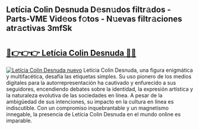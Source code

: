 ## Letícia Colin Desnuda D𝚎sn𝚞dos filtr𝚊dos - Parts-VME Vid𝚎os f𝚘tos - N𝚞evas filtr𝚊ciones atr𝚊ctivas 3mfSk

# <h2><a href="http://mbcep5.tromn.icu/?c=Let%c3%adcia+Colin+Desnuda">🔗👉👉👉 Letícia Colin Desnuda 🔗🔗</a></h2>

[![Letícia Colin Desnuda nuevo](https://i.imgur.com/pEAQMta.gif)](http://mbcep5.tromn.icu/?c=Let%c3%adcia+Colin+Desnuda)
Letícia Colin Desnuda, una figura enigmática y multifacética, desafía las etiquetas simples. Su uso pionero de los medios digitales para la autorrepresentación ha cautivado y enfurecido a sus seguidores, encendiendo debates sobre la identidad, la expresión artística y la naturaleza evolutiva de las sociedades en línea. A pesar de la ambigüedad de sus intenciones, su impacto en la cultura en línea es indiscutible. Con un compromiso inquebrantable y un magnetismo innegable, la presencia de Letícia Colin Desnuda en el mundo online es imparable.
